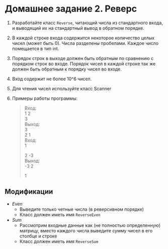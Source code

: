 # Домашнее задание 2. Реверс
1. Разработайте класс `Reverse`, читающий числа из стандартного входа, и выводящий их на стандартный вывод в обратном порядке.

2. В каждой строке входа содержится некоторое количество целых чисел (может быть 0). Числа разделены пробелами. Каждое число помещается в тип int.

3. Порядок строк в выходе должен быть обратным по сравнению с порядком строк во входе. Порядок чисел в каждой строке так же должен быть обратным к порядку чисел во входе.

4. Вход содержит не более 10^6 чисел.

5. Для чтения чисел используйте класс Scanner

6. Примеры работы программы:
   > Вход:  
   > 1 2  
   > 3  
   > Выход:  
   > 3  
   > 2 1  
   > Вход:  
   > 1  
   >   
   > 2 -3  
   > Выход:  
   > -3 2  
   >   
   > 1  

## Модификации
 * *Even*
    * Выведите только четные числа (в реверсивном порядке)
    * Класс должен иметь имя `ReverseEven`
 * *Sum*
    * Рассмотрим входные данные как (не полностью определенную) матрицу,
      вместо каждого числа выведите сумму чисел в его столбце и строке
    * Класс должен иметь имя `ReverseSum`
